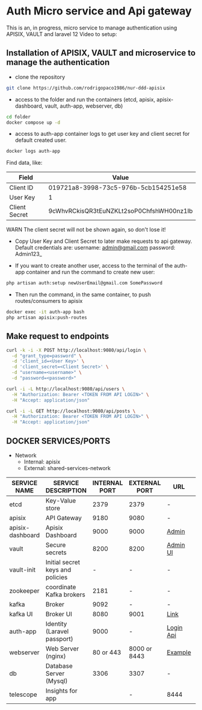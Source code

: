 # Auth Micro service and Api gateway

This is an, in progress, micro service to manage authentication using APISIX, VAULT and laravel 12
Video to setup: 

## Installation of APISIX, VAULT and microservice to manage the authentication

- clone the repository

```bash
git clone https://github.com/rodrigopaco1986/nur-ddd-apisix
```

- access to the folder and run the containers (etcd, apisix, apisix-dashboard, vault, auth-app, webserver, db)
```bash
cd folder
docker compose up -d
```

- access to auth-app container logs to get user key and client secret for default created user.

```bash
docker logs auth-app
```

Find data, like:

|Field|Value|
|---|---|
|Client ID|019721a8-3998-73c5-976b-5cb154251e58|
|User Key|1|
|Client Secret|9cWhvRCkisQR3tEuNZKLt2soP0ChfshWH00nz1Ib|

WARN The client secret will not be shown again, so don't lose it!


- Copy User Key and Client Secret to later make requests to api gateway.
Default credentials are:
username: admin@gmail.com
password: Admin123_


- If you want to create another user, access to the terminal of the auth-app container and run the command to create new user:
```bash
php artisan auth:setup newUserEmail@gmail.com SomePassword
```

- Then run the command, in the same container, to push routes/consumers to apisix
```bash
docker exec -it auth-app bash
php artisan apisix:push-routes
```

## Make request to endpoints

```bash
curl -k -i -X POST http://localhost:9080/api/login \
  -d "grant_type=password" \
  -d 'client_id=<User Key>' \
  -d 'client_secret=<Client Secret>' \
  -d "username=<username>" \
  -d "password=<password>"
```

```bash
curl -i -L http://localhost:9080/api/users \
  -H "Authorization: Bearer <TOKEN FROM API LOGIN>" \
  -H "Accept: application/json"
```

```bash
curl -i -L GET http://localhost:9080/api/posts \
  -H "Authorization: Bearer <TOKEN FROM API LOGIN>" \
  -H "Accept: application/json"
```

## DOCKER SERVICES/PORTS

- Network
  - Internal: apisix
  - External: shared-services-network

|SERVICE NAME|SERVICE DESCRIPTION|INTERNAL PORT|EXTERNAL PORT|URL|Credentials|
|---|---|---|---|---|---|
|etcd|Key-Value store|2379|2379|-|-|
|apisix|API Gateway|9180|9080|-|-|
|apisix-dashboard|Apisix Dashboard|9000|9000|[Admin](http://localhost:9000)|admin:admin|
|vault|Secure secrets|8200|8200|[Admin UI](http://localhost:8200/ui/)|Token:root|
|vault-init|Initial secret keys and policies|-|-|-|-|
|zookeeper|coordinate Kafka brokers|2181|-|-|-|
|kafka|Broker|9092|-|-|-|
|kafka UI|Broker UI|8080|9001|[Link](http://localhost:9001/ui/)|-|
|auth-app|Identity (Laravel passport)|9000|-|[Login Api](http://localhost:9080/api/login)|
|webserver|Web Server (nginx)|80 or 443|8000 or 8443|[Example](http://localhost:9080/sales/order/create)|
|db|Database Server (Mysql)|3306|3307|-|-|
|telescope|Insights for app||-|8444|[Host Link](https://myinvoice.local:8444/telescope)|

<br>

